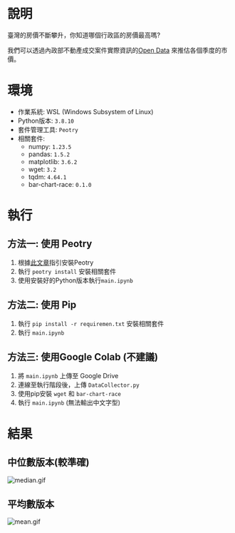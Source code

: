# 說明
臺灣的房價不斷攀升，你知道哪個行政區的房價最高嗎?

我們可以透過內政部不動產成交案件實際資訊的[Open Data](https://plvr.land.moi.gov.tw/DownloadOpenData) 來推估各個季度的市價。


# 環境
- 作業系統: WSL (Windows Subsystem of Linux)
- Python版本: `3.8.10`
- 套件管理工具: `Peotry`
- 相關套件:
    - numpy: `1.23.5`
    - pandas: `1.5.2`
    - matplotlib: `3.6.2`
    - wget: `3.2`
    - tqdm: `4.64.1`
    - bar-chart-race: `0.1.0`

# 執行

## 方法一: 使用 Peotry

1. 根據[此文章](https://blog.kyomind.tw/python-poetry/#%E5%AE%89%E8%A3%9D-Poetry)指引安裝Peotry
1. 執行 `peotry install` 安裝相關套件
1. 使用安裝好的Python版本執行`main.ipynb`

## 方法二: 使用 Pip
1. 執行 `pip install -r requiremen.txt` 安裝相關套件
1. 執行 `main.ipynb`

## 方法三: 使用Google Colab (不建議)
1. 將 `main.ipynb` 上傳至 Google Drive
1. 連線至執行階段後，上傳 `DataCollector.py` 
1. 使用pip安裝 `wget` 和 `bar-chart-race`
1. 執行 `main.ipynb` (無法輸出中文字型)

# 結果
## 中位數版本(較準確)
![median.gif](./output/median.gif "median.gif")
## 平均數版本
![mean.gif](./output/mean.gif "mean.gif")